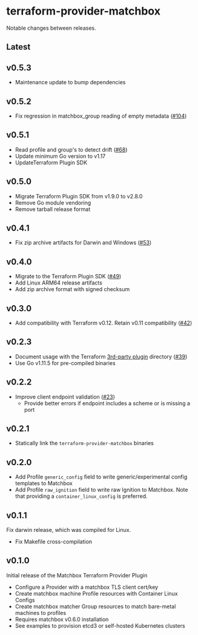 # terraform-provider-matchbox

Notable changes between releases.

## Latest

## v0.5.3

* Maintenance update to bump dependencies

## v0.5.2

* Fix regression in matchbox_group reading of empty metadata ([#104](https://github.com/poseidon/terraform-provider-matchbox/pull/104))

## v0.5.1

* Read profile and group's to detect drift ([#68](https://github.com/poseidon/terraform-provider-matchbox/pull/68))
* Update minimum Go version to v1.17
* UpdateTerraform Plugin SDK

## v0.5.0

* Migrate Terraform Plugin SDK from v1.9.0 to v2.8.0
* Remove Go module vendoring
* Remove tarball release format

## v0.4.1

* Fix zip archive artifacts for Darwin and Windows ([#53](https://github.com/poseidon/terraform-provider-matchbox/pull/53))

## v0.4.0

* Migrate to the Terraform Plugin SDK ([#49](https://github.com/poseidon/terraform-provider-matchbox/pull/49))
* Add Linux ARM64 release artifacts
* Add zip archive format with signed checksum

## v0.3.0

* Add compatibility with Terraform v0.12. Retain v0.11 compatibility ([#42](https://github.com/poseidon/terraform-provider-matchbox/pull/42))

## v0.2.3

* Document usage with the Terraform [3rd-party plugin](https://www.terraform.io/docs/configuration/providers.html#third-party-plugins) directory ([#39](https://github.com/poseidon/terraform-provider-matchbox/pull/39))
* Use Go v1.11.5 for pre-compiled binaries

## v0.2.2

* Improve client endpoint validation ([#23](https://github.com/poseidon/terraform-provider-matchbox/pull/23))
  * Provide better errors if endpoint includes a scheme or is missing a port

## v0.2.1

* Statically link the `terraform-provider-matchbox` binaries

## v0.2.0

* Add Profile `generic_config` field to write generic/experimental config templates to Matchbox
* Add Profile `raw_ignition` field to write raw Ignition to Matchbox. Note that providing a `container_linux_config` is preferred.

## v0.1.1

Fix darwin release, which was compiled for Linux.

* Fix Makefile cross-compilation

## v0.1.0

Initial release of the Matchbox Terraform Provider Plugin

* Configure a Provider with a matchbox TLS client cert/key
* Create matchbox machine Profile resources with Container Linux Configs
* Create matchbox matcher Group resources to match bare-metal machines to profiles
* Requires matchbox v0.6.0 installation
* See examples to provision etcd3 or self-hosted Kubernetes clusters
